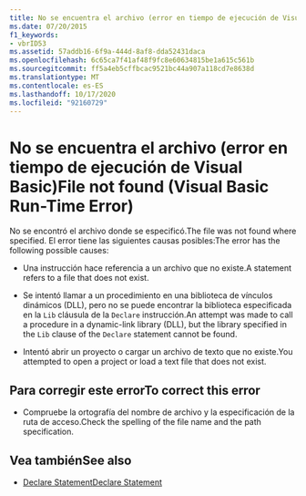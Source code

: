 ```yaml
---
title: No se encuentra el archivo (error en tiempo de ejecución de Visual Basic)
ms.date: 07/20/2015
f1_keywords:
- vbrID53
ms.assetid: 57addb16-6f9a-444d-8af8-dda52431daca
ms.openlocfilehash: 6c65ca7f41af48f9fc8e60634815be1a615c561b
ms.sourcegitcommit: ff5a4eb5cffbcac9521bc44a907a118cd7e8638d
ms.translationtype: MT
ms.contentlocale: es-ES
ms.lasthandoff: 10/17/2020
ms.locfileid: "92160729"
---
```

# <a name="file-not-found-visual-basic-run-time-error"></a><span data-ttu-id="22935-102">No se encuentra el archivo (error en tiempo de ejecución de Visual Basic)</span><span class="sxs-lookup"><span data-stu-id="22935-102">File not found (Visual Basic Run-Time Error)</span></span>

<span data-ttu-id="22935-103">No se encontró el archivo donde se especificó.</span><span class="sxs-lookup"><span data-stu-id="22935-103">The file was not found where specified.</span></span> <span data-ttu-id="22935-104">El error tiene las siguientes causas posibles:</span><span class="sxs-lookup"><span data-stu-id="22935-104">The error has the following possible causes:</span></span>

- <span data-ttu-id="22935-105">Una instrucción hace referencia a un archivo que no existe.</span><span class="sxs-lookup"><span data-stu-id="22935-105">A statement refers to a file that does not exist.</span></span>

- <span data-ttu-id="22935-106">Se intentó llamar a un procedimiento en una biblioteca de vínculos dinámicos (DLL), pero no se puede encontrar la biblioteca especificada en la `Lib` cláusula de la `Declare` instrucción.</span><span class="sxs-lookup"><span data-stu-id="22935-106">An attempt was made to call a procedure in a dynamic-link library (DLL), but the library specified in the `Lib` clause of the `Declare` statement cannot be found.</span></span>

- <span data-ttu-id="22935-107">Intentó abrir un proyecto o cargar un archivo de texto que no existe.</span><span class="sxs-lookup"><span data-stu-id="22935-107">You attempted to open a project or load a text file that does not exist.</span></span>

## <a name="to-correct-this-error"></a><span data-ttu-id="22935-108">Para corregir este error</span><span class="sxs-lookup"><span data-stu-id="22935-108">To correct this error</span></span>

- <span data-ttu-id="22935-109">Compruebe la ortografía del nombre de archivo y la especificación de la ruta de acceso.</span><span class="sxs-lookup"><span data-stu-id="22935-109">Check the spelling of the file name and the path specification.</span></span>

## <a name="see-also"></a><span data-ttu-id="22935-110">Vea también</span><span class="sxs-lookup"><span data-stu-id="22935-110">See also</span></span>

- [<span data-ttu-id="22935-111">Declare Statement</span><span class="sxs-lookup"><span data-stu-id="22935-111">Declare Statement</span></span>](../statements/declare-statement.md)
